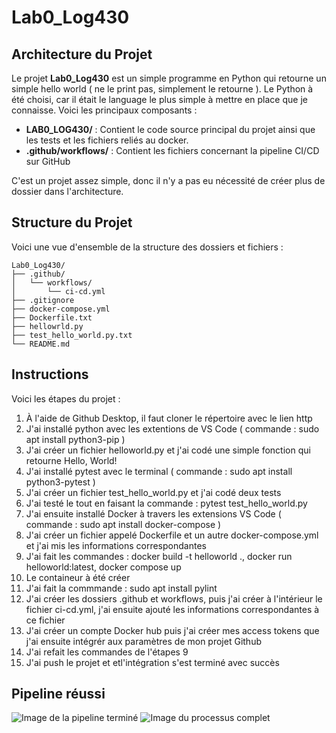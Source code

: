 # Lab0_Log430
## Architecture du Projet

Le projet **Lab0_Log430** est un simple programme en Python qui retourne un simple hello world ( ne le print pas, simplement le retourne ). Le Python à été choisi, car il était le language le plus simple à mettre en place que je connaisse. Voici les principaux composants :

- **LAB0_LOG430/** : Contient le code source principal du projet ainsi que les tests et les fichiers reliés au docker.
- **.github/workflows/** : Contient les fichiers concernant la pipeline CI/CD sur GitHub

C'est un projet assez simple, donc il n'y a pas eu nécessité de créer plus de dossier dans l'architecture.

## Structure du Projet

Voici une vue d'ensemble de la structure des dossiers et fichiers :

```
Lab0_Log430/
├── .github/
│   └── workflows/
│       └── ci-cd.yml
├── .gitignore
├── docker-compose.yml
├── Dockerfile.txt
├── hellowrld.py
├── test_hello_world.py.txt
└── README.md
```
## Instructions

Voici les étapes du projet :
1. À l'aide de Github Desktop, il faut cloner le répertoire avec le lien http
2. J'ai installé python avec les extentions de VS Code ( commande : sudo apt install python3-pip )
3. J'ai créer un fichier helloworld.py et j'ai codé une simple fonction qui retourne Hello, World!
4. J'ai installé pytest avec le terminal ( commande : sudo apt install python3-pytest )
5. J'ai créer un fichier test_hello_world.py et j'ai codé deux tests
6. J'ai testé le tout en faisant la commande : pytest test_hello_world.py
7. J'ai ensuite installé Docker à travers les extensions VS Code ( commande : sudo apt install docker-compose )
8. J'ai créer un fichier appelé Dockerfile et un autre docker-compose.yml et j'ai mis les informations correspondantes
9. J'ai fait les commandes : docker build -t helloworld ., docker run helloworld:latest, docker compose up
10. Le containeur à été créer
11. J'ai fait la commmande : sudo apt install pylint
12. J'ai créer les dossiers .github et workflows, puis j'ai créer à l'intérieur le fichier ci-cd.yml, j'ai ensuite ajouté les informations correspondantes à ce fichier
13. J'ai créer un compte Docker hub puis j'ai créer mes access tokens que j'ai ensuite intégrér aux paramètres de mon projet Github
14. J'ai refait les commandes de l'étapes 9
15. J'ai push le projet et etl'intégration s'est terminé avec succès

## Pipeline réussi
![Image de la pipeline terminé](Images/Lab0/PipelineCICDRéussi.png)
![Image du processus complet](Images/Lab0/PipelineCICDRéussi2.png)